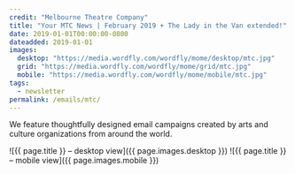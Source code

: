 ```yaml
---
credit: "Melbourne Theatre Company"
title: "Your MTC News | February 2019 + The Lady in the Van extended!"
date: 2019-01-01T00:00:00-0800
dateadded: 2019-01-01
images:
  desktop: "https://media.wordfly.com/wordfly/mome/desktop/mtc.jpg"
  grid: "https://media.wordfly.com/wordfly/mome/grid/mtc.jpg"
  mobile: "https://media.wordfly.com/wordfly/mome/mobile/mtc.jpg"
tags:
  - newsletter
permalink: /emails/mtc/
---
```

We feature thoughtfully designed email campaigns created by arts and culture organizations from around the world.

![{{ page.title }} – desktop view]({{ page.images.desktop }})
![{{ page.title }} – mobile view]({{ page.images.mobile }})
